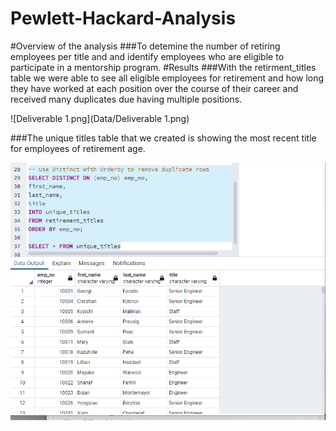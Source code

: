 # Pewlett-Hackard-Analysis
#Overview of the analysis
###To detemine the number of retiring  employees per title and and identify employees who are eligible to participate in a           mentorship program.
#Results
###With the retirment_titles table we were  able to see all  eligible employees for retirement and how long they have worked at each position over the course of their career and received  many duplicates due having multiple positions.

  ![Deliverable 1.png](Data/Deliverable 1.png)

###The unique titles table that we created is showing the most recent title for employees of retirement age.

![Deliverable_1_Distinct.png](Data/Deliverable_1_Distinct.png)

